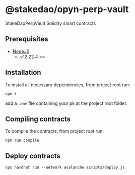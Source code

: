 # @stakedao/opyn-perp-vault

StakeDaoPerpVault Solidity smart contracts


## Prerequisites

- [NodeJS](https://nodejs.org/en/)
  -  v12.22.4 <=

## Installation

To install all necessary dependencies, from project root run:

```shell
npm i
```

add a `.env` file containing your pk at the project root folder.

## Compiling contracts

To compile the contracts, from project root run:

```shell
npm run compile
```

## Deploy contracts
```shell
npx hardhat run --network avalanche scripts/deploy.js
```
